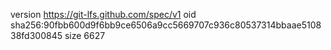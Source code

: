 version https://git-lfs.github.com/spec/v1
oid sha256:90fbb600d9f6bb9ce6506a9cc5669707c936c80537314bbaae510838fd300845
size 6627
